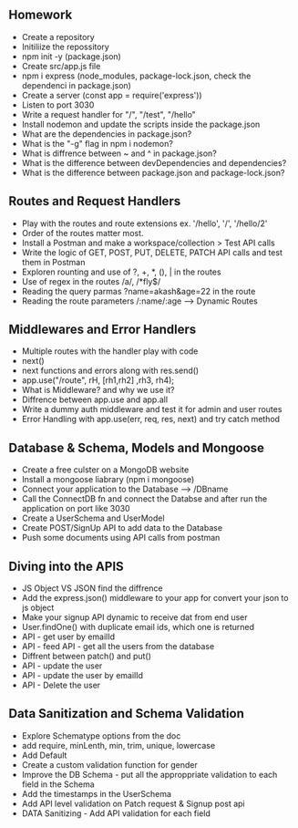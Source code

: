 ## Homework

- Create a repository
- Initiliize the repossitory
- npm init -y (package.json)
- Create src/app.js file
- npm i express (node_modules, package-lock.json, check the dependenci in package.json)
- Create a server (const app = require('express'))
- Listen to port 3030
- Write a request handler for "/", "/test", "/hello"
- Install nodemon and update the scripts inside the package.json
- What are the dependencies in package.json?
- What is the "-g" flag in npm i nodemon?
- What is diffrence between ~ and ^ in package.json?
- What is the difference between devDependencies and dependencies?
- What is the difference between package.json and package-lock.json?

## Routes and Request Handlers

- Play with the routes and route extensions ex. '/hello', '/', '/hello/2'
- Order of the routes matter most.
- Install a Postman and make a workspace/collection > Test API calls
- Write the logic of GET, POST, PUT, DELETE, PATCH API calls and test them in Postman
- Exploren rounting and use of ?, +, \*, (), | in the routes
- Use of regex in the routes /a/, /\*fly$/
- Reading the query parmas ?name=akash&age=22 in the route
- Reading the route parameters /:name/:age --> Dynamic Routes

## Middlewares and Error Handlers

- Multiple routes with the handler play with code
- next()
- next functions and errors along with res.send()
- app.use("/route", rH, [rh1,rh2] ,rh3, rh4);
- What is Middleware? and why we use it?
- Diffrence between app.use and app.all
- Write a dummy auth middleware and test it for admin and user routes
- Error Handling with app.use(err, req, res, next) and try catch method

## Database & Schema, Models and Mongoose

- Create a free culster on a MongoDB website
- Install a mongoose liabrary (npm i mongoose)
- Connect your application to the Database --> <ConnectionURL>/DBname
- Call the ConnectDB fn and connect the Databse and after run the application on port like 3030
- Create a UserSchema and UserModel
- Create POST/SignUp API to add data to the Database
- Push some documents using API calls from postman

## Diving into the APIS

- JS Object VS JSON find the diffrence
- Add the express.json() middleware to your app for convert your json to js object
- Make your signup API dynamic to receive dat from end user
- User.findOne() with duplicate email ids, which one is returned
- API - get user by emailId
- API - feed API - get all the users from the database
- Diffrent between patch() and put()
- API - update the user
- API - update the user by emailId
- API - Delete the user

## Data Sanitization and Schema Validation

- Explore Schematype options from the doc
- add require, minLenth, min, trim, unique, lowercase
- Add Default
- Create a custom validation function for gender
- Improve the DB Schema - put all the approppriate validation to each field in the Schema
- Add the timestamps in the UserSchema
- Add API level validation on Patch request & Signup post api
- DATA Sanitizing - Add API validation for each field
